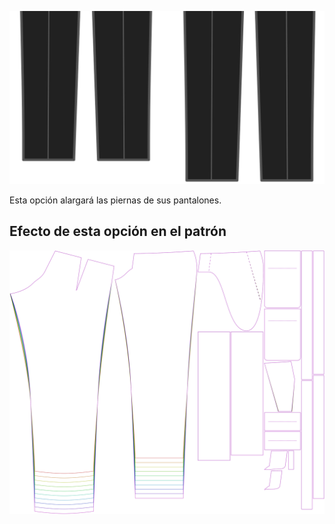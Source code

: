 ![Bonus de longitud](lengthbonus.svg)

Esta opción alargará las piernas de sus pantalones.


## Efecto de esta opción en el patrón
![Esta imagen muestra el efecto de esta opción superponiendo varias variantes que tienen un valor diferente para esta opción](theo_lengthbonus_sample.svg "Efecto de esta opción en el patrón")